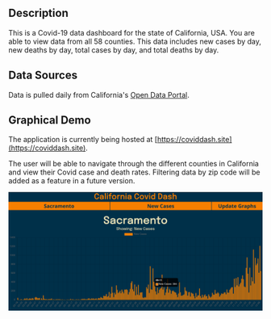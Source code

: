 ## Description
This is a Covid-19 data dashboard for the state of California, USA. You are able to view data from all 58 counties. This data includes new cases by day, new deaths by day, total cases by day, and total deaths by day.

## Data Sources
Data is pulled daily from California's [Open Data Portal](https://data.ca.gov/dataset/590188d5-8545-4c93-a9a0-e230f0db7290/resource/926fd08f-cc91-4828-af38-bd45de97f8c3/download/statewide_cases.csv).

## Graphical Demo
The application is currently being hosted at [https://coviddash.site](https://coviddash.site).

The user will be able to navigate through the different counties in California and view their Covid case and death rates. Filtering data by zip code will be added as a feature in a future version.
<p align='center'>
<img src='images/coviddash.png' width=700px>
</p>
